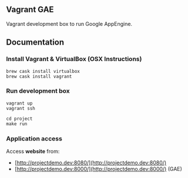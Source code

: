 Vagrant GAE
----------------------------------------

Vagrant development box to run Google AppEngine.

Documentation
----------------------------------------

### Install Vagrant & VirtualBox (OSX Instructions)
    brew cask install virtualbox
    brew cask install vagrant
  
### Run development box
    vagrant up  
    vagrant ssh  

    cd project
    make run

### Application access

Access **website** from:
- [http://projectdemo.dev:8080/](http://projectdemo.dev:8080/) 
- [http://projectdemo.dev:8000/](http://projectdemo.dev:8000/) (GAE)
